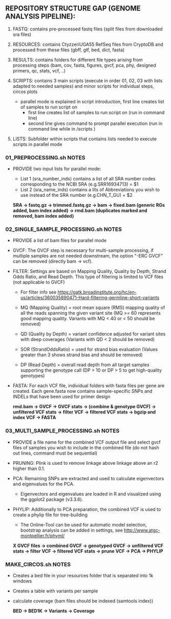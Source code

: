 ## REPOSITORY STRUCTURE GAP (GENOME ANALYSIS PIPELINE):

1. FASTQ: contains pre-processed fastq files (split files from downloaded sra files)
2. RESOURCES: contains CtyzzeriUGA55 RefSeq files from CryptoDB and processed from these files (gbff, gtf, bed, dict, fasta)
3. RESULTS: contains folders for different file types arising from processing steps (bam, cov, fasta, figures, gvcf, pca, phy, designed primers, qc, stats, vcf, ..)
4. SCRIPTS: contains 3 main scripts (execute in order 01, 02, 03 with lists adapted to needed samples) and minor scripts for individual steps, circos plots
	- parallel mode is explained in script introduction, first line creates list of samples to run script on
		- first line creates list of samples to run script on (run in command line)
		- second line gives command to prompt parallel execution (run in command line while in /scripts )

5. LISTS: Subfolder within scripts that contains lists needed to execute scripts in parallel mode


### 01_PREPROCESSING.sh NOTES ###########################################################################################################################################

- PROVIDE two input lists for parallel mode:
	- List 1 (sra_number_inds) contains a list of all SRA number codes corresponding to the NCBI SRA (e.g.SRR16934713) = $1
	- List 2 (sra_name_inds) contains a lits of Abbreviations you wish to use instead of the SRA number (e.g.CHN_T_GU) = $2


    **SRA -> fastq.gz -> trimmed.fastq.gz -> bam -> fixed.bam (generic RGs added, bam index added) -> rmd.bam (duplicates marked and removed, bam index added)**


### 02_SINGLE_SAMPLE_PROCESSING.sh NOTES ################################################################################################################################

- PROVIDE a  list of bam files for parallel mode

- GVCF:	The GVCF step is necessary for multi-sample processing, if multiple samples are not needed downstream, the option "-ERC GVCF" can be removed (directly bam -> vcf).

- FILTER: Settings are based on Mapping Quality, Quality by Depth, Strand Odds Ratio, and Read Depth. This type of filtering is limited to VCF files (not applicable to GVCF)
  - For filter info see https://gatk.broadinstitute.org/hc/en-us/articles/360035890471-Hard-filtering-germline-short-variants
		
  - MQ (Mapping Quality)  = root mean square (RMS) mapping quality of all the reads spanning the given variant site (MQ >= 60 represents good mapping quality. Variants with MQ < 40 or < 50 should be removed)
  - QD (Quality by Depth) = variant confidence adjusted for variant sites with deep coverages (Variants with QD < 2 should be removed)
  - SOR (StrandOddsRatio) = used for strand bias evaluation (Values greater than 3 shows strand bias and should be removed)
  - DP (Read Depth) = overall read depth from all target samples supporting the genotype call (DP > 10 or DP > 5 to get high-quality genotypes)


- FASTA: For each VCF file, individual folders with fasta files per gene are created. Each gene.fasta now contains sample-specific SNPs and INDELs that have been used for primer design


    **rmd.bam -> GVCF -> GVCF stats -> (combine & genotype GVCF) -> unfiltered VCF stats -> filter VCF -> filtered VCF stats -> bgzip and index VCF -> FASTA**


### 03_MULTI_SAMPLE_PROCESSING.sh NOTES #################################################################################################################################

- PROVIDE a file name for the combined VCF output file and select gvcf files of samples you wish to include in the combined file (do not hash out lines, command must be sequential)

- PRUNING: Plink is used to remove linkage above linkage above an r2 higher than 0.1. 

- PCA: Remaining SNPs are extracted and used to calculate eigenvectors and eigenvalues for the PCA.
	- Eigenvectors and eigenvalues are loaded in R and visualized using the ggplot2 package (v3.3.6).

- PHYLIP: Additionally to PCA preparation, the combined VCF is used to create a phylip file for tree-building
	- The Online-Tool can be used for automatic model selection, bootstrap analysis can be added in settings, see http://www.atgc-montpellier.fr/phyml/



    **X GVCF files -> combined GVCF -> genotyped GVCF -> unfiltered VCF stats -> filter VCF -> filtered VCF stats -> prune VCF -> PCA -> PHYLIP**

### MAKE_CIRCOS.sh NOTES ################################################################################################################################################


- Creates a bed file in your resources folder that is separated into 1k windows
- Creates a table with variants per sample
- calculate coverage (bam files should be indexed (samtools index))

    **BED -> BED1K -> Variants -> Coverage**


